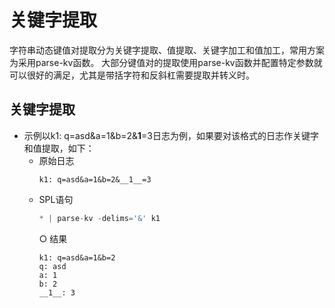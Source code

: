 # 关键字提取
字符串动态键值对提取分为关键字提取、值提取、关键字加工和值加工，常用方案为采用parse-kv函数。
大部分键值对的提取使用parse-kv函数并配置特定参数就可以很好的满足，尤其是带括字符和反斜杠需要提取并转义时。
## 关键字提取
* 示例以k1: q=asd&a=1&b=2&__1__=3日志为例，如果要对该格式的日志作关键字和值提取，如下：
  * 原始日志
    ```
    k1: q=asd&a=1&b=2&__1__=3
    ```
  * SPL语句
    ```python
    * | parse-kv -delims='&' k1
    ```
    ○ 结果
      ```
      k1: q=asd&a=1&b=2
      q: asd
      a: 1
      b: 2
      __1__: 3
      ```